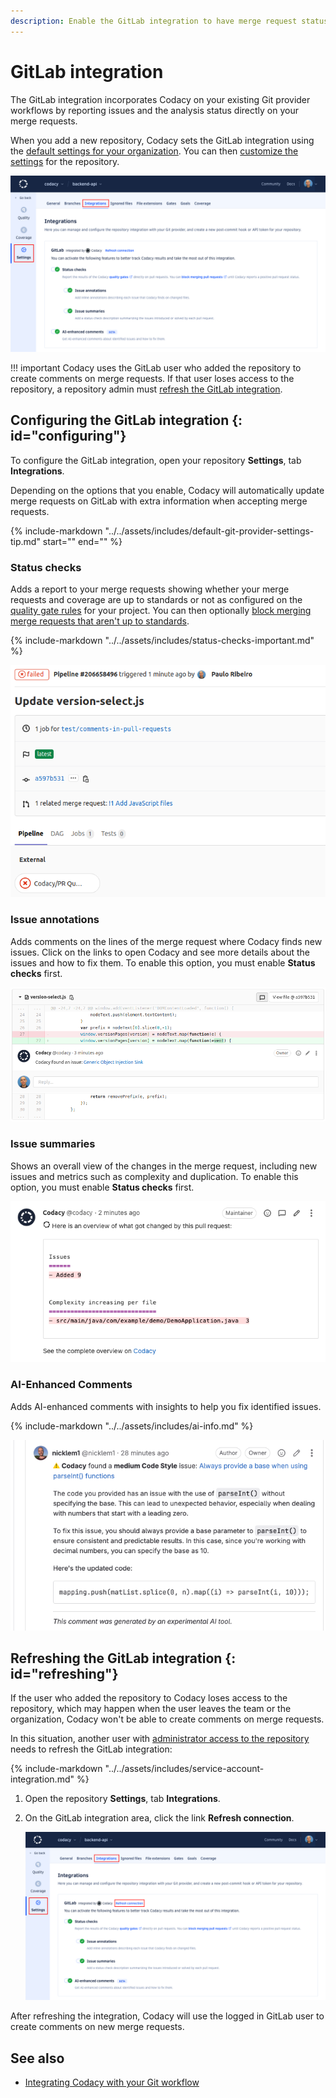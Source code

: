 ```yaml
---
description: Enable the GitLab integration to have merge request status, comments, and analysis summaries from Codacy directly on merge requests.
---
```


# GitLab integration

The GitLab integration incorporates Codacy on your existing Git provider workflows by reporting issues and the analysis status directly on your merge requests.

When you add a new repository, Codacy sets the GitLab integration using the [default settings for your organization](../../organizations/integrations/default-git-provider-integration-settings.md). You can then [customize the settings](#configuring) for the repository.

![GitLab integration](images/gitlab-integration.png)

!!! important
    Codacy uses the GitLab user who added the repository to create comments on merge requests. If that user loses access to the repository, a repository admin must [refresh the GitLab integration](#refreshing).

## Configuring the GitLab integration {: id="configuring"}

To configure the GitLab integration, open your repository **Settings**, tab **Integrations**.

Depending on the options that you enable, Codacy will automatically update merge requests on GitLab with extra information when accepting merge requests.

{%
    include-markdown "../../assets/includes/default-git-provider-settings-tip.md"
    start="<!--default-settings-apply-all-start-->"
    end="<!--default-settings-apply-all-end-->"
%}

### Status checks

Adds a report to your merge requests showing whether your merge requests and coverage are up to standards or not as configured on the [quality gate rules](../../repositories-configure/adjusting-quality-gates.md) for your project. You can then optionally [block merging merge requests that aren't up to standards](../../getting-started/integrating-codacy-with-your-git-workflow.md#blocking-pull-requests).

{% include-markdown "../../assets/includes/status-checks-important.md" %}

![Merge request status on GitLab](images/gitlab-integration-pr-status.png)

### Issue annotations

Adds comments on the lines of the merge request where Codacy finds new issues. Click on the links to open Codacy and see more details about the issues and how to fix them. To enable this option, you must enable **Status checks** first.

![Merge request comment on GitLab](images/gitlab-integration-pr-comment.png)

### Issue summaries

Shows an overall view of the changes in the merge request, including new issues and metrics such as complexity and duplication. To enable this option, you must enable **Status checks** first.

![Merge request summary on GitLab](images/gitlab-integration-pr-summary.png)

### AI-Enhanced Comments

Adds AI-enhanced comments with insights to help you fix identified issues.

{% include-markdown "../../assets/includes/ai-info.md" %}

![AI-enhanced comment on GitLab](images/gitlab-integration-ai-comment.png)

## Refreshing the GitLab integration {: id="refreshing"}

If the user who added the repository to Codacy loses access to the repository, which may happen when the user leaves the team or the organization, Codacy won't be able to create comments on merge requests.

In this situation, another user with [administrator access to the repository](../../organizations/roles-and-permissions-for-organizations.md#permissions-for-gitlab) needs to refresh the GitLab integration:

{% include-markdown "../../assets/includes/service-account-integration.md" %}

1.  Open the repository **Settings**, tab **Integrations**.

1.  On the GitLab integration area, click the link **Refresh connection**.

    ![Refresh GitLab integration](images/gitlab-integration-refresh.png)

After refreshing the integration, Codacy will use the logged in GitLab user to create comments on new merge requests.

## See also

-   [Integrating Codacy with your Git workflow](../../getting-started/integrating-codacy-with-your-git-workflow.md)
